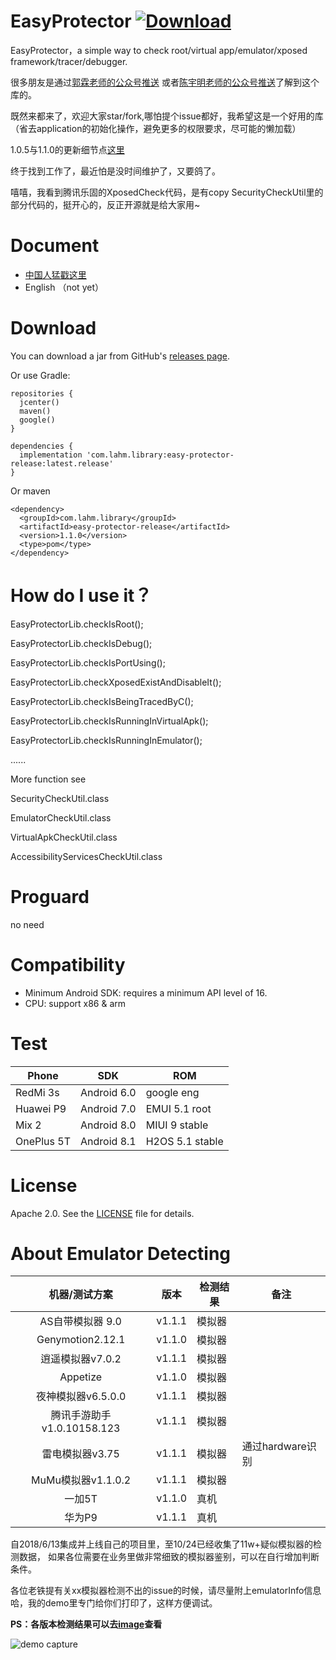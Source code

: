 # EasyProtector  [ ![Download](https://api.bintray.com/packages/lamster2018/maven/easy-protector-release/images/download.svg) ](https://bintray.com/lamster2018/maven/easy-protector-release/_latestVersion)

EasyProtector，a simple way to check root/virtual app/emulator/xposed framework/tracer/debugger.

很多朋友是通过[郭霖老师的公众号推送](https://mp.weixin.qq.com/s/XvqUc3drJhdJ9hOuCcfdkg) 或者[陈宇明老师的公众号推送](https://mp.weixin.qq.com/s/7I_vGV77TWqhQR9Myc5FQg)了解到这个库的。

既然来都来了，欢迎大家star/fork,哪怕提个issue都好，我希望这是一个好用的库（省去application的初始化操作，避免更多的权限要求，尽可能的懒加载）


1.0.5与1.1.0的更新细节点[这里](https://github.com/lamster2018/EasyProtector/releases)

终于找到工作了，最近怕是没时间维护了，又要鸽了。

嘻嘻，我看到腾讯乐固的XposedCheck代码，是有copy SecurityCheckUtil里的部分代码的，挺开心的，反正开源就是给大家用~


# Document

- [中国人猛戳这里](https://www.jianshu.com/p/c37b1bdb4757)
- English （not yet）



# Download



You can download a jar from GitHub's [releases page](https://github.com/lamster2018/EasyProtector/releases).



Or use Gradle:

```
repositories {
  jcenter()
  maven()
  google()
}

dependencies {
  implementation 'com.lahm.library:easy-protector-release:latest.release'
}
```



Or maven

```
<dependency>
  <groupId>com.lahm.library</groupId>
  <artifactId>easy-protector-release</artifactId>
  <version>1.1.0</version>
  <type>pom</type>
</dependency>
```



# How do I use it？

EasyProtectorLib.checkIsRoot();

EasyProtectorLib.checkIsDebug();

EasyProtectorLib.checkIsPortUsing();

EasyProtectorLib.checkXposedExistAndDisableIt();

EasyProtectorLib.checkIsBeingTracedByC();

EasyProtectorLib.checkIsRunningInVirtualApk();

EasyProtectorLib.checkIsRunningInEmulator();

......

More function see

SecurityCheckUtil.class

EmulatorCheckUtil.class

VirtualApkCheckUtil.class

AccessibilityServicesCheckUtil.class


# Proguard

no need



# Compatibility

- Minimum Android SDK: requires a minimum API level of 16.
- CPU: support x86 & arm



# Test

| Phone      | SDK         | ROM             |
| ---------- | ----------- | --------------- |
| RedMi 3s   | Android 6.0 | google eng      |
| Huawei P9  | Android 7.0 | EMUI 5.1 root   |
| Mix 2      | Android 8.0 | MIUI 9 stable   |
| OnePlus 5T | Android 8.1 | H2OS 5.1 stable |



# License
Apache 2.0. See the [LICENSE](https://github.com/lamster2018/EasyProtector/blob/master/LICENSE) file for details.


# About Emulator Detecting

|   机器/测试方案   |   版本   | 检测结果 | 备注 |
| :---------------: | -------- | -------- | -------- |
|   AS自带模拟器 9.0   |   v1.1.1   |      模拟器     |           |
| Genymotion2.12.1  | v1.1.0 |     模拟器       |            |
|  逍遥模拟器v7.0.2  |  v1.1.1  |       模拟器      |             |
|     Appetize      |    v1.1.0 |      模拟器     |           |
|  夜神模拟器v6.5.0.0  |  v1.1.1  |     模拟器     |          |
| 腾讯手游助手v1.0.10158.123 | v1.1.1 |      模拟器      |            |
|  雷电模拟器v3.75  | v1.1.1 |     模拟器       |    通过hardware识别    |
|  MuMu模拟器v1.1.0.2  | v1.1.1 |     模拟器       |            |
|      一加5T       |      v1.1.0      |       真机     |            |
|      华为P9       |      v1.1.1 |      真机     |           |

自2018/6/13集成并上线自己的项目里，至10/24已经收集了11w+疑似模拟器的检测数据，
如果各位需要在业务里做非常细致的模拟器鉴别，可以在自行增加判断条件。

各位老铁提有关xx模拟器检测不出的issue的时候，请尽量附上emulatorInfo信息哈，我的demo里专门给你们打印了，这样方便调试。

**PS：各版本检测结果可以去[image](https://github.com/lamster2018/EasyProtector/tree/dev_v1.1.1/image)查看**



![demo capture](https://upload-images.jianshu.io/upload_images/2554175-0bc24eb8a302c766.png?imageMogr2/auto-orient/strip%7CimageView2/2/w/1240)
